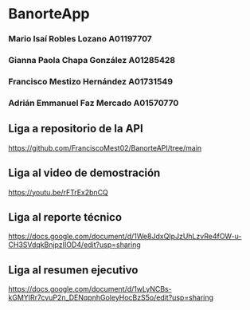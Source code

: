 # BanorteApp

### Mario Isaí Robles Lozano A01197707
### Gianna Paola Chapa González A01285428
### Francisco Mestizo Hernández A01731549
### Adrián Emmanuel Faz Mercado A01570770

## Liga a repositorio de la API

https://github.com/FranciscoMest02/BanorteAPI/tree/main

## Liga al video de demostración

https://youtu.be/rFTrEx2bnCQ

## Liga al reporte técnico
https://docs.google.com/document/d/1We8JdxQIpJzUhLzvRe4fOW-u-CH3SVdqkBnjpzIIOD4/edit?usp=sharing

## Liga al resumen ejecutivo
https://docs.google.com/document/d/1wLyNCBs-kGMYIRr7cvuP2n_DENqpnhGoleyHocBzS5o/edit?usp=sharing

